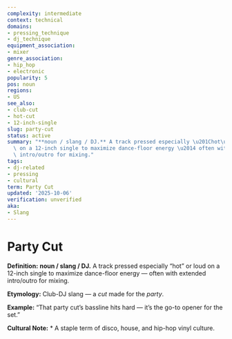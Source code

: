 ```yaml
---
complexity: intermediate
context: technical
domains:
- pressing_technique
- dj_technique
equipment_association:
- mixer
genre_association:
- hip_hop
- electronic
popularity: 5
pos: noun
regions:
- US
see_also:
- club-cut
- hot-cut
- 12-inch-single
slug: party-cut
status: active
summary: "**noun / slang / DJ.** A track pressed especially \u201Chot\u201D or loud\
  \ on a 12-inch single to maximize dance-floor energy \u2014 often with extended\
  \ intro/outro for mixing."
tags:
- dj-related
- pressing
- cultural
term: Party Cut
updated: '2025-10-06'
verification: unverified
aka:
- Slang
---
```


# Party Cut

**Definition:** **noun / slang / DJ.** A track pressed especially “hot” or loud on a 12-inch single to maximize dance-floor energy — often with extended intro/outro for mixing.

**Etymology:** Club-DJ slang — a *cut* made for the *party*.

**Example:** “That party cut’s bassline hits hard — it’s the go-to opener for the set.”

**Cultural Note:** * A staple term of disco, house, and hip-hop vinyl culture.

